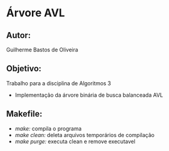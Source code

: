 # Árvore AVL

## Autor:
Guilherme Bastos de Oliveira

## Objetivo:
Trabalho para a disciplina de Algoritmos 3
- Implementação da árvore binária de busca balanceada AVL

## Makefile:
- *make:* compila o programa
- *make clean:* deleta arquivos temporários de compilação
- *make purge:* executa clean e remove executavel

